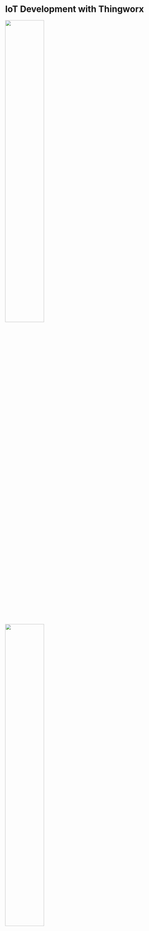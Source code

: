 # IoT Development with Thingworx

<Image src="images/Thingworx_Dashboard.JPG" class="center" style="width:50%">
  
 <Image src="images/Thingworx_Thing_Properties.JPG" class="center" style="width:50%">
